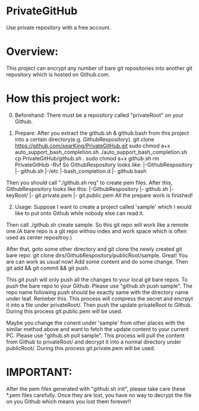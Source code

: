 PrivateGitHub
=========

Use private repository with a free account.

Overview:
=========
This project can encrypt any number of bare git repositories into another git repository which is hosted on Github.com.

How this project work:
======================
0. Beforehand:
There must be a repository called "privateRoot" on your Github.

1. Prepare:
After you extract the github.sh & github.bash from this project into a certain directory(e.g. GithubRespository). 
	git clone https://github.com/searKing/PrivateGitHub.git
	sudo chmod a+x auto_support_bash_completion.sh
	./auto_support_bash_completion.sh
	cp PrivateGitHub/github.sh .
	sudo chmod a+x github.sh
	rm PrivateGitHub -Rvf
So GithubRespository looks like:
|-GithubRespository
    |- github.sh
|-/etc
	|-bash_completion.d
    	|- github.bash

Then you should call "./github.sh req" to create pem files. After this, GithubRespository looks like this:
|-GithubRespository
	|- github.sh
	|- keyRoot/
	  |- git.private.pem
	  |- git.public.pem
All the prepare work is finished!

2. Usage:
Suppose I want to create a project called 'sample' which I would like to put onto Github while nobody else can read it.

Then call ./github.sh create sample. So this git repo will work like a remote one.(A bare repo is a git repo withou index and work space which is often used as center repositroy.)

After that, goto some other directory and git clone the newly created git bare repo: git clone dirs/GithubRespository/publicRoot/sample. Great! You are can work as usual now! Add some content and do some change. Then git add && git commit && git push. 

This git push will only push all the changes to your local git bare repos. To push the bare repo to your Github. Please use "github.sh push sample". The repo name following push should be exactly same with the directory name under leaf. Remeber this. This process will compress the secret and encrpyt it into a file under privateRoot/. Then push the update privateRoot to Github. During this process git.public.pem will be used.

Maybe you change the conent under 'sample' from other places with the similar method above and want to fetch the update content to your current PC. Please use "github.sh pull sample". This process will pull the content from Github to privateRoot/ and decrypt it into a normal directory under publicRoot/. During this process git.private.pem will be used.

IMPORTANT:
==========
After the pem files generated with "github.sh init", please take care these *.pem files carefully. Once they are lost, you have no way to decrypt the file on you Github which means you lost them forever!!
